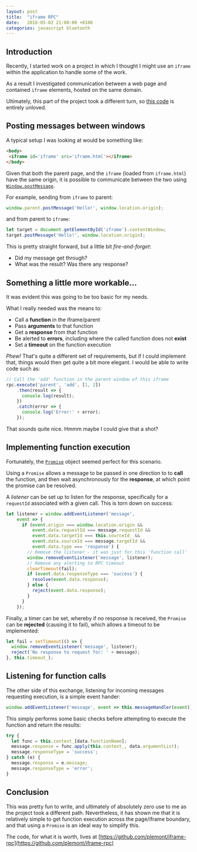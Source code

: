 ```yaml
---
layout: post
title:  "iframe RPC"
date:   2016-05-02 21:00:00 +0100
categories: javascript bluetooth
---
```

## Introduction

Recently, I started work on a project in which I thought I might use an
`iframe` within the application to handle some of the work.

As a result I investigated communication between a web page and contained `iframe` elements, hosted on the same domain.

Ultimately, this part of the project took a different turn, so [this code](https://github.com/plemont/iframe-rpc) is entirely unloved.

## Posting messages between windows

A typical setup I was looking at would be something like:

```html
<body>
 <iframe id='iframe' src='iframe.html'></iframe>
</body>
```

Given that both the parent page, and the `iframe` (loaded from `iframe.html`) have the same origin, it is possible to communicate between the two using [`Window.postMessage`](https://developer.mozilla.org/en-US/docs/Web/API/Window/postMessage).

For example, sending from `iframe` to parent:

```javascript
window.parent.postMessage('Hello!', window.location.origin);
```

and from parent to `iframe`:

```javascript
let target = document.getElementById('iframe').contentWindow;
target.postMessage('Hello!', window.location.origin);
```

This is pretty straight forward, but a little bit *fire-and-forget*:

*   Did my message get through?
*   What was the result? Was there any response?

## Something a little more workable...

It was evident this was going to be too basic for my needs.

What I really needed was the means to:

*   Call a **function** in the iframe/parent
*   Pass **arguments** to that function
*   Get a **response** from that function
*   Be alerted to **errors**, including where the called function does not **exist**
*   Set a **timeout** on the function execution

*Phew!* That's quite a different set of requirements, but if I could implement that, things would then get quite a bit more elegant. I would be able to write code such as:

```javascript
// Call the 'add' function in the parent window of this iframe
rpc.execute('parent', 'add', [1, 2])
    .then(result => {
      console.log(result);
    })
    .catch(error => {
      console.log('Error:' + error);
    });
```

That sounds quite nice. Hmmm maybe I could give that a shot?

## Implementing function execution

Fortunately, the [`Promise`](https://developer.mozilla.org/en/docs/Web/JavaScript/Reference/Global_Objects/Promise) object seemed perfect for this scenario.

Using a `Promise` allows a message to be passed in one direction to to **call** the function, and then wait asynchronously for the **response**, at which point the promise can be resolved.

A *listener* can be set up to listen for the response, specifically for a `requestId` associated with a given call. This is torn down on success:

```javascript
let listener = window.addEventListener('message',
    event => {
      if (event.origin === window.location.origin &&
          event.data.requestId === message.requestId &&
          event.data.targetId === this.sourceId_ &&
          event.data.sourceId === message.targetId &&
          event.data.type === 'response') {
        // Remove the listener - it was just for this 'function call'
        window.removeEventListener('message', listener);
        // Remove any alerting to RPC timeout
        clearTimeout(fail);
        if (event.data.responseType === 'success') {
          resolve(event.data.response);
        } else {
          reject(event.data.response);
        }
      }
    });
```

Finally, a timer can be set, whereby if no response is received, the `Promise` can be **rejected** (causing it to fail), which allows a timeout to be implemented:

```javascript
let fail = setTimeout(() => {
  window.removeEventListener('message', listener);
  reject('No response to request for: ' + message);
}, this.timeout_);
```

## Listening for function calls

The other side of this exchange, listening for incoming messages requesting execution, is a simple event hander:

```javascript
window.addEventListener('message', event => this.messageHandler(event));
```

This simply performs some basic checks before attempting to execute the function and return the results:

```javascript
try {
  let func = this.context_[data.functionName];
  message.response = func.apply(this.context_, data.argumentList);
  message.responseType = 'success';
} catch (e) {
  message.response = e.message;
  message.responseType = 'error';
}
```

## Conclusion

This was pretty fun to write, and ultimately of absolutely zero use to me as the project took a different path. Nevertheless, it has shown me that it is relatively simple to get function execution across the page/iframe boundary, and that using a `Promise` is an ideal way to simplify this.

The code, for what it is worth, lives at [https://github.com/plemont/iframe-rpc](https://github.com/plemont/iframe-rpc)